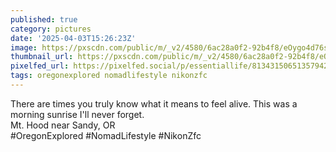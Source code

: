 ```yaml
---
published: true
category: pictures
date: '2025-04-03T15:26:23Z'
image: https://pxscdn.com/public/m/_v2/4580/6ac28a0f2-92b4f8/eOygo4d76sYJ/7PRC3rPcHeYgvOKdm0n5eZM3qNQE8wyYfzrktare.jpg
thumbnail_url: https://pxscdn.com/public/m/_v2/4580/6ac28a0f2-92b4f8/eOygo4d76sYJ/7PRC3rPcHeYgvOKdm0n5eZM3qNQE8wyYfzrktare_thumb.jpg
pixelfed_url: https://pixelfed.social/p/essentiallife/813431506513579423
tags: oregonexplored nomadlifestyle nikonzfc
---
```


There are times you truly know what it means to feel alive. This was a morning sunrise I'll never forget.  
Mt. Hood near Sandy, OR  
#OregonExplored #NomadLifestyle #NikonZfc